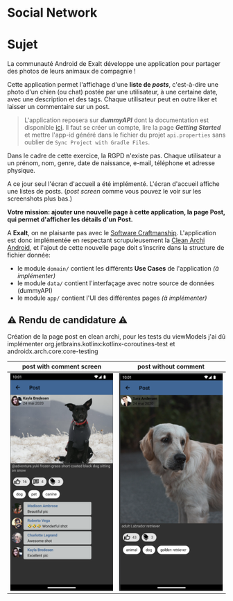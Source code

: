 # Social Network


# Sujet

La communauté Android de Exalt développe une application pour partager des photos de leurs animaux de compagnie !

Cette application permet l'affichage d'une __liste de *posts*__, c'est-à-dire une photo d'un chien (ou chat) postée par une utilisateur, 
à une certaine date, avec une description et des tags. 
Chaque utilisateur peut en outre liker et laisser un commentaire sur un post. 

> L'application reposera sur __*dummyAPI*__ dont la documentation est disponible [ici](https://dummyapi.io/docs). 
> Il faut se créer un compte, lire la page __*Getting Started*__ et mettre l'app-id généré dans le fichier du projet `api.properties` sans oublier de `Sync Project with Gradle Files`.

Dans le cadre de cette exercice, la RGPD n'existe pas. 
Chaque utilisateur a un prénom, nom, genre, date de naissance, e-mail, téléphone et adresse physique.

A ce jour seul l'écran d'accueil a été implémenté. L'écran d'accueil affiche une listes de posts. (*post screen* comme vous pouvez le voir sur les screenshots plus bas.)


**Votre mission: ajouter une nouvelle page à cette application, la page Post, qui permet d'afficher les détails d'un Post.**


A **Exalt**, on ne plaisante pas avec le [Software Craftmanship](https://manifesto.softwarecraftsmanship.org/). L'application est donc implémentée en respectant scrupuleusement la [Clean Archi Android](https://medium.com/android-dev-hacks/detailed-guide-on-android-clean-architecture-9eab262a9011), et l'ajout de cette nouvelle page doit s'inscrire dans la structure de fichier donnée:

- le module `domain/` contient les différents **Use Cases** de l'application _(à implémenter)_
- le module `data/` contient l'interfaçage avec notre source de données (dummyAPI)
- le module `app/` contient l'UI des différentes pages _(à implémenter)_


## ⚠️ Rendu de candidature ⚠️ 

Création de la page post en clean archi, pour les tests du viewModels j'ai dû implémenter org.jetbrains.kotlinx:kotlinx-coroutines-test et androidx.arch.core:core-testing

|             post with comment screen              |                 post without comment                 |
|:-------------------------------------------------:|:----------------------------------------------------:|
| ![home light](screenshots/post_with_comments.png) | ![post light](screenshots/post_without_comments.png) |
